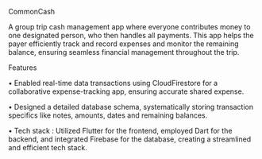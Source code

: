 CommonCash

A group trip cash management app where everyone contributes money to one designated person, who then handles all payments. This app helps the payer efficiently track and record expenses and monitor the remaining balance, ensuring seamless financial management throughout the trip.

Features

•  Enabled real-time data transactions using CloudFirestore for a collaborative expense-tracking app, ensuring accurate shared expense. 

•  Designed a detailed database schema, systematically storing transaction specifics like notes, amounts, dates and remaining balances. 

•  Tech stack : Utilized Flutter for the frontend, employed Dart for the backend, and integrated Firebase for the database, creating a 
streamlined and efficient tech stack.
